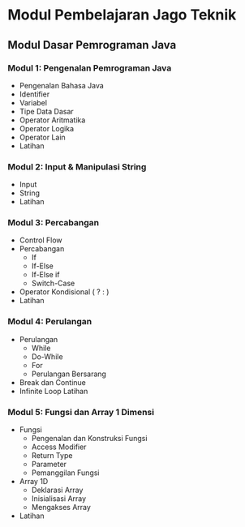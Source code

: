 # Modul Pembelajaran Jago Teknik

## Modul Dasar Pemrograman Java

### Modul 1: Pengenalan Pemrograman Java

- Pengenalan Bahasa Java
- Identifier
- Variabel
- Tipe Data Dasar
- Operator Aritmatika
- Operator Logika
- Operator Lain
- Latihan

### Modul 2: Input & Manipulasi String

- Input
- String
- Latihan

### Modul 3: Percabangan

- Control Flow
- Percabangan
  - If
  - If-Else
  - If-Else if
  - Switch-Case
- Operator Kondisional ( ? : )
- Latihan

### Modul 4: Perulangan

- Perulangan
  - While
  - Do-While
  - For
  - Perulangan Bersarang
- Break dan Continue
- Infinite Loop
Latihan

### Modul 5: Fungsi dan Array 1 Dimensi


- Fungsi
  - Pengenalan dan Konstruksi Fungsi
  - Access Modifier
  - Return Type
  - Parameter
  - Pemanggilan Fungsi
- Array 1D
  - Deklarasi Array
  - Inisialisasi Array
  - Mengakses Array
- Latihan

